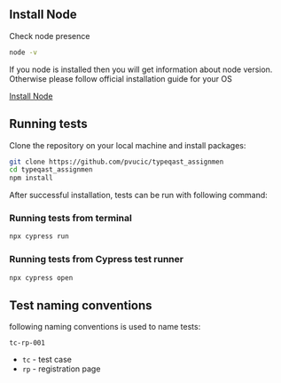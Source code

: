 ## Install Node

Check node presence

```bash
node -v
```

If you node is installed then you will get information about node version. Otherwise please follow official installation guide for your OS

[Install Node](https://nodejs.org/en/download/)

## Running tests

Clone the repository on your local machine and install packages:

```bash
git clone https://github.com/pvucic/typeqast_assignmen
cd typeqast_assignmen
npm install
```

After successful installation, tests can be run with following command:

### Running tests from terminal

```bash
npx cypress run
```

### Running tests from Cypress test runner

```bash
npx cypress open
```

## Test naming conventions

following naming conventions is used to name tests:

`tc-rp-001`

- `tc` - test case
- `rp` - registration page
